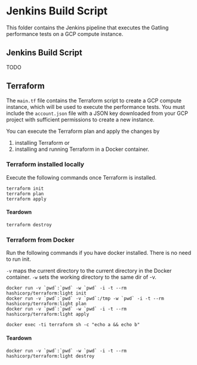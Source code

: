 # Jenkins Build Script
This folder contains the Jenkins pipeline that executes the Gatling performance
tests on a GCP compute instance.  

## Jenkins Build Script
TODO

## Terraform
The `main.tf` file contains the Terraform script to create a GCP compute instance,
which will be used to execute the performance tests.
You must include the `account.json` file with a JSON key downloaded from your
GCP project with sufficient permissions to create a new instance.

You can execute the Terraform plan and apply the changes by
1) installing Terraform or
2) installing and running Terraform in a Docker container.

### Terraform installed locally
Execute the following commands once Terraform is installed.

```
terraform init
terraform plan
terraform apply
```

#### Teardown
```
terraform destroy
```
### Terraform from Docker
Run the following commands if you have docker installed. There is no need to run init.

`-v` maps the current  directory to the current directory in the Docker container.
`-w` sets the working directory to the same dir of -v.

```
docker run -v `pwd`:`pwd` -w `pwd` -i -t --rm hashicorp/terraform:light init
docker run -v `pwd`:`pwd` -v `pwd`:/tmp -w `pwd` -i -t --rm hashicorp/terraform:light plan
docker run -v `pwd`:`pwd` -w `pwd` -i -t --rm hashicorp/terraform:light apply
```

```
docker exec -ti terraform sh -c "echo a && echo b"
```

#### Teardown
```
docker run -v `pwd`:`pwd` -w `pwd` -i -t --rm hashicorp/terraform:light destroy
```
